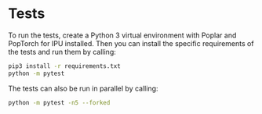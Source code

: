 # Tests

To run the tests, create a Python 3 virtual environment with Poplar and
PopTorch for IPU installed. Then you can install the specific requirements of
the tests and run them by calling:

```bash
pip3 install -r requirements.txt
python -m pytest
```

The tests can also be run in parallel by calling:

```bash
python -m pytest -n5 --forked
```

